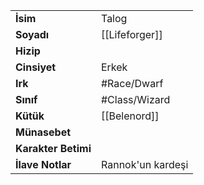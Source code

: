 |  |  |
  |---|---|
  | **İsim** | Talog|
  | **Soyadı** | [[Lifeforger]]|
  | **Hizip** | |
  | **Cinsiyet** | Erkek|
  | **Irk** | #Race/Dwarf|
  | **Sınıf** | #Class/Wizard|
  | **Kütük** | [[Belenord]]|
  | **Münasebet** | |
  | **Karakter Betimi** | |
  | **İlave Notlar** | Rannok'un kardeşi|
  